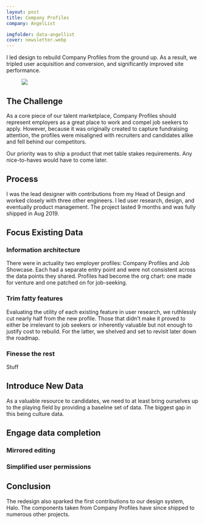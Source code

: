 ```yaml
---
layout: post
title: Company Profiles
company: AngelList

imgfolder: data-angellist
cover: newsletter.webp
---
```


I led design to rebuild Company Profiles from the ground up. As a result, we tripled user acquisition and conversion, and significantly improved site performance.

<figure>
  <img src="../assets/img/data-angellist/newsletter.webp" />
</figure>

## The Challenge
As a core piece of our talent marketplace, Company Profiles should represent employers as a great place to work and compel job seekers to apply. However, because it was originally created to capture fundraising attention, the profiles were misaligned with recruiters and candidates alike and fell behind our competitors.

Our priority was to ship a product that met table stakes requirements. Any nice-to-haves would have to come later.

## Process
I was the lead designer with contributions from my Head of Design and worked closely with three other engineers. I led user research, design, and eventually product management. The project lasted 9 months and was fully shipped in Aug 2019.

## Focus Existing Data
### Information architecture
There were in actuality two employer profiles: Company Profiles and Job Showcase. Each had a separate entry point and were not consistent across the data points they shared. Profiles had become the org chart: one made for venture and one patched on for job-seeking.

### Trim fatty features
Evaluating the utility of each existing feature in user research, we ruthlessly cut nearly half from the new profile. Those that didn't make it proved to either be irrelevant to job seekers or inherently valuable but not enough to justify cost to rebuild. For the latter, we shelved and set to revisit later down the roadmap.

### Finesse the rest
Stuff

## Introduce New Data
As a valuable resource to candidates, we need to at least bring ourselves up to the playing field by providing a baseline set of data. The biggest gap in this being culture data.

## Engage data completion
### Mirrored editing

### Simplified user permissions

## Conclusion


The redesign also sparked the first contributions to our design system, Halo. The components taken from Company Profiles have since shipped to numerous other projects.